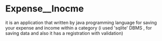 # Expense__Inocme
it is an application that written by java programming language for saving your expense and income within a category (i used 'sqlite' DBMS , for saving data and also it has a registration with validation)
